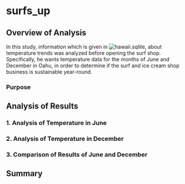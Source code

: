 # surfs_up

## Overview of Analysis
In this study, information which is given in ![hawaii.sqlite](hawaii.sqlite), about temperature trends was analyzed before opening the surf shop. Specifically, he wants temperature data for the months of June and December in Oahu, in order to determine if the surf and ice cream shop business is sustainable year-round.
### Purpose


## Analysis of Results


### 1. Analysis of Temperature in June


### 2. Analysis of Temperature in December


### 3. Comparison of Results of June and December


## Summary



